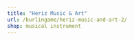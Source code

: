 ```yaml
---
title: "Heriz Music & Art"
url: /burlingame/heriz-music-and-art-2/
shop: musical instrument
---
```

